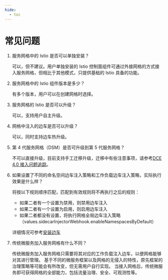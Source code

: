 ```yaml
---
hide:
  - toc
---
```


# 常见问题

1. 服务网格中的 Istio 是否可以单独安装？

    可以，但不建议。用户单独安装的 Istio 控制面组件可通过外接网格的方式接入服务网格，但相比于其他模式，只提供基础的 Istio 具备的功能。

1. 服务网格中的 Istio 组件版本是多少？

    有多个版本，用户可以在创建网格时选择。

1. 服务网格的 Istio 是否可以升级？

    可以，支持用户自主升级。

1. 网格中注入的边车是否可以升级？

    可以，同时支持边车热升级。

1. 第 4 代服务网格（DSM）是否可升级到第 5 代服务网格？

    不可以直接升级，目前支持手工迁移升级，迁移中有些注意事项，请参考[DCE 4.0 接入问题追踪](../troubleshoot/dce4.0-issues.md)。

2. 如果设置了不同的命名空间边车注入策略和工作负载边车注入策略，实际执行效果是什么样？

    将按以下规则顺序匹配，匹配到有效规则将不再执行之后的规则：

    - 如果二者有一个设置为禁用，则禁用边车注入
    - 如果二者有一个设置为启用，则启用边车注入
    - 如果二者都没有设置，将执行网格全局边车注入策略（values.sidecarInjectorWebhook.enableNamespacesByDefault）

    详细情况可参考[安装边车](https://istio.io/latest/zh/docs/setup/additional-setup/sidecar-injection/)

3. 传统微服务加入服务网格有什么不同？

    传统微服务加入服务网格只需要将其对应的工作负载注入边车，以便网格能够对其进行管理。
    基于不同的微服务框架以及网格的无侵入的特性，原先框架的治理策略等可能会有所改变，但无需用户自行实现。
    当接入网格后，传统微服务即可获得网格的全部能力，包括流量治理、安全、可观测性等。
